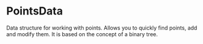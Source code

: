 # PointsData

Data structure for working with points. Allows you to quickly find points, add and modify them.
It is based on the concept of a binary tree.
